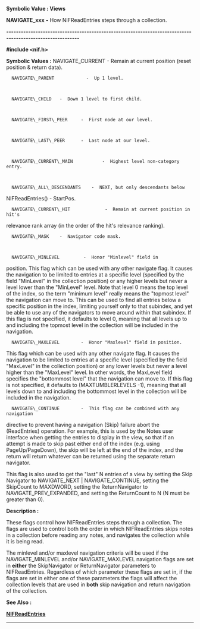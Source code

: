 




<!--
 /\* Font Definitions \*/
 @font-face
 {font-family:"Tms Rmn";
 panose-1:2 2 6 3 4 5 5 2 3 4;}
@font-face
 {font-family:Helv;
 panose-1:2 11 6 4 2 2 2 3 2 4;}
@font-face
 {font-family:"Cambria Math";
 panose-1:2 4 5 3 5 4 6 3 2 4;}
 /\* Style Definitions \*/
 p.MsoNormal, li.MsoNormal, div.MsoNormal
 {margin-top:0cm;
 margin-right:0cm;
 margin-bottom:8.0pt;
 margin-left:0cm;
 line-height:107%;
 font-size:11.0pt;
 font-family:"Calibri",sans-serif;}
.MsoChpDefault
 {font-size:11.0pt;}
.MsoPapDefault
 {margin-bottom:8.0pt;
 line-height:107%;}
 /\* Page Definitions \*/
 @page WordSection1
 {size:612.0pt 792.0pt;
 margin:72.0pt 72.0pt 72.0pt 72.0pt;}
div.WordSection1
 {page:WordSection1;}
-->




 


**Symbolic Value : Views**



**NAVIGATE\_xxx** **-** How
NIFReadEntries steps through a collection.


**----------------------------------------------------------------------------------------------------------**



**#include <nif.h>**


 **Symbolic Values :**      NAVIGATE\_CURRENT         -  Remain at current position
(reset position & return data).  

  

      NAVIGATE\_PARENT            -  Up 1 level.  

  

      NAVIGATE\_CHILD   -  Down 1 level to first child.  

  

      NAVIGATE\_FIRST\_PEER     -  First node at our level.  

  

      NAVIGATE\_LAST\_PEER      -  Last node at our level.  

  

      NAVIGATE\_CURRENT\_MAIN           -  Highest level non-category entry.  

  

      NAVIGATE\_ALL\_DESCENDANTS    -  NEXT, but only descendants below
NIFReadEntries() - StartPos.  

  

      NAVIGATE\_CURRENT\_HIT             -  Remain at current position in hit's
relevance rank array (in the order of the hit's relevance ranking).  

  

      NAVIGATE\_MASK    -  Navigator code mask.  

  

      NAVIGATE\_MINLEVEL         -  Honor "Minlevel" field in
position. This flag which can be used with any other navigate flag. It causes
the navigation to be limited to entries at a specific level (specified by the
field "MinLevel" in the collection position) or any higher levels but
never a level lower than the "MinLevel" level. Note that level 0
means the top level of the index, so the term "minimum level" really
means the "topmost level" the navigation can move to. This can be
used to find all entries below a specific position in the index, limiting
yourself only to that subindex, and yet be able to use any of the navigators to
move around within that subindex. If this flag is not specified, it defaults to
level 0, meaning that all levels up to and including the topmost level in the collection
will be included in the navigation.  

  

      NAVIGATE\_MAXLEVEL        -  Honor "Maxlevel" field in position.
This flag which can be used with any other navigate flag. It causes the
navigation to be limited to entries at a specific level (specified by the field
"MaxLevel" in the collection position) or any lower levels but never
a level higher than the "MaxLevel" level. In other words, the
MaxLevel field specifies the "bottommost level" that the navigation
can move to. If this flag is not specified, it defaults to (MAXTUMBLERLEVELS
-1), meaning that all levels down to and including the bottommost level in the
collection will be included in the navigation.  

  

      NAVIGATE\_CONTINUE        -  This flag can be combined with any navigation
directive to prevent having a navigation (Skip) failure abort the (ReadEntries)
operation. For example, this is used by the Notes user interface when getting
the entries to display in the view, so that if an attempt is made to skip past
either end of the index (e.g. using PageUp/PageDown), the skip will be left at
the end of the index, and the return will return whatever can be returned using
the separate return navigator.  

  

This flag is also used to get the "last" N entries of a view by
setting the Skip Navigator to NAVIGATE\_NEXT | NAVIGATE\_CONTINUE, setting the
SkipCount to MAXDWORD, setting the ReturnNavigator to NAVIGATE\_PREV\_EXPANDED,
and setting the ReturnCount to N (N must be greater than 0).  

  




**Description :**



These flags
control how NIFReadEntries steps through a collection. The flags are used to
control both the order in which NIFReadEntries skips notes in a collection
before reading any notes, and navigates the collection while it is being read.


 


The minlevel
and/or maxlevel navigation criteria will be used if the NAVIGATE\_MINLEVEL and/or
NAVIGATE\_MAXLEVEL navigation flags are set in **either** the SkipNavigator
or ReturnNavigator parameters to NIFReadEntries.  Regardless of which parameter
these flags are set in, if the flags are set in either one of these parameters
the flags will affect the collection levels that are used in **both** skip
navigation and return navigation of the collection.


 **See Also :**


**[NIFReadEntries](NIFReadEntries.md)**



----------------------------------------------------------------------------------------------------------


 





